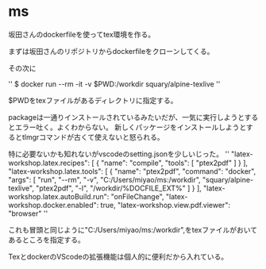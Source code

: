 # ms
 
坂田さんのdockerfileを使ってtex環境を作る。

まずは坂田さんのリポジトリからdockerfileをクローンしてくる。

その次に

''
$ docker run --rm -it -v $PWD:/workdir squary/alpine-texlive
''

$PWDをtexファイルがあるディレクトリに指定する。

packageは一通りインストールされているみたいだが、一気に実行しようとするとエラー吐く。よくわからない。
新しくパッケージをインストールしようとするとtlmgrコマンドが古くて使えないと怒られる。


特に必要ないかも知れないがvscodeのsetting.jsonを少しいじった。
''
"latex-workshop.latex.recipes": [
    {
        "name": "compile",
        "tools": [
        "ptex2pdf"
        ]
    }
    ],
    "latex-workshop.latex.tools": [
    {
        "name": "ptex2pdf",
        "command": "docker",
        "args": [
        "run",
        "--rm",
        "-v",
        "C:/Users/miyao/ms:/workdir",
        "squary/alpine-texlive",
        "ptex2pdf",
        "-l",
        "/workdir/%DOCFILE_EXT%"
        ]
    }
    ],
"latex-workshop.latex.autoBuild.run": "onFileChange",
"latex-workshop.docker.enabled": true,
"latex-workshop.view.pdf.viewer": "browser"
''

これも冒頭と同じように"C:/Users/miyao/ms:/workdir",をtexファイルがおいてあるところを指定する。

TexとdockerのVScodeの拡張機能は個人的に便利だから入れている。


